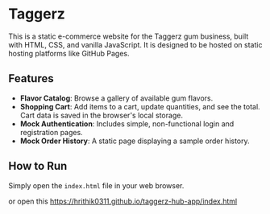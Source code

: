 # Taggerz

This is a static e-commerce website for the Taggerz gum business, built with HTML, CSS, and vanilla JavaScript. It is designed to be hosted on static hosting platforms like GitHub Pages.

## Features

- **Flavor Catalog**: Browse a gallery of available gum flavors.
- **Shopping Cart**: Add items to a cart, update quantities, and see the total. Cart data is saved in the browser's local storage.
- **Mock Authentication**: Includes simple, non-functional login and registration pages.
- **Mock Order History**: A static page displaying a sample order history.

## How to Run

Simply open the `index.html` file in your web browser.



or open this https://hrithik0311.github.io/taggerz-hub-app/index.html